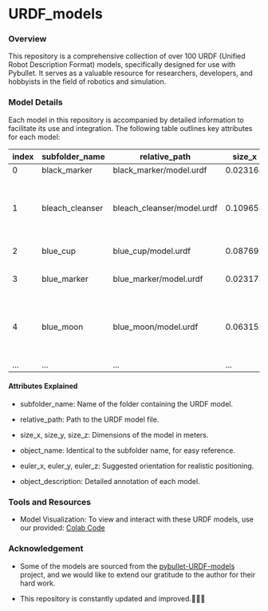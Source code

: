 # URDF_models

### Overview
This repository is a comprehensive collection of over 100 URDF (Unified Robot Description Format) models, specifically designed for use with Pybullet. 
It serves as a valuable resource for researchers, developers, and hobbyists in the field of robotics and simulation.

### Model Details
Each model in this repository is accompanied by detailed information to facilitate its use and integration. The following table outlines key attributes for each model:

| index | subfolder_name   | relative_path                | size_x     | size_y     | size_z     | object_name     | euler_x | euler_y | euler_z | object_description                                                                                           |
|-------|------------------|------------------------------|------------|------------|------------|-----------------|---------|---------|---------|-------------------------------------------------------------------------------------------------------------|
| 0     | black_marker     | black_marker/model.urdf      | 0.023168   | 0.151316   | 0.022861   | black_marker    | 0       | 0       | 0       | a black marker pen                                                                                          |
| 1     | bleach_cleanser  | bleach_cleanser/model.urdf   | 0.109653   | 0.07443    | 0.257586   | bleach_cleanser | 0       | 0       | 0       | a white bleach cleanser with the "Soft Scrub" brand label on it. The label is blue and green.                |
| 2     | blue_cup         | blue_cup/model.urdf          | 0.087695   | 0.112706   | 0.074358   | blue_cup        | 0       | 0       | 0       | A greyish-blue mug.                                                                                         |
| 3     | blue_marker      | blue_marker/model.urdf       | 0.023173   | 0.15136    | 0.022867   | blue_marker     | 0       | 0       | 0       | A marker with a blue cap and a black body.                                                                  |
| 4     | blue_moon        | blue_moon/model.urdf         | 0.063152   | 0.102187   | 0.258420   | blue_moon       | 0       | 0       | 0       | Laundry detergent in a red bottle with a Chinese brand label reading "Blue Moon". The bottle cap is darker. |
| ...     | ...        | ...         | ...   | ...   | ...   | ...       | ...       | ...       | ...       | ... |

#### Attributes Explained
- subfolder_name: Name of the folder containing the URDF model.

- relative_path: Path to the URDF model file.

- size_x, size_y, size_z: Dimensions of the model in meters.

- object_name:  Identical to the subfolder name, for easy reference.

- euler_x, euler_y, euler_z: Suggested orientation for realistic positioning.

- object_description: Detailed annotation of each model.


### Tools and Resources
- Model Visualization: To view and interact with these URDF models, use our provided: [Colab Code](https://colab.research.google.com/drive/1qLF2JoN9AXtYcFIgmnK8p0TFTuGG0tEB?usp=sharing)


### Acknowledgement

- Some of the models are sourced from the [pybullet-URDF-models](https://github.com/ChenEating716/pybullet-URDF-models) project, and we would like to extend our gratitude to the author for their hard work. 

- This repository is constantly updated and improved.💪💪💪